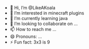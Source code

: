 - 👋 Hi, I’m @LikeAKoala
- 👀 I’m interested in minecraft plugins
- 🌱 I’m currently learning java
- 💞️ I’m looking to collaborate on ...
- 📫 How to reach me ...
- 😄 Pronouns: ...
- ⚡ Fun fact: 3x3 is 9

<!---
LikeAKoala/LikeAKoala is a ✨ special ✨ repository because its `README.md` (this file) appears on your GitHub profile.
You can click the Preview link to take a look at your changes.
--->
